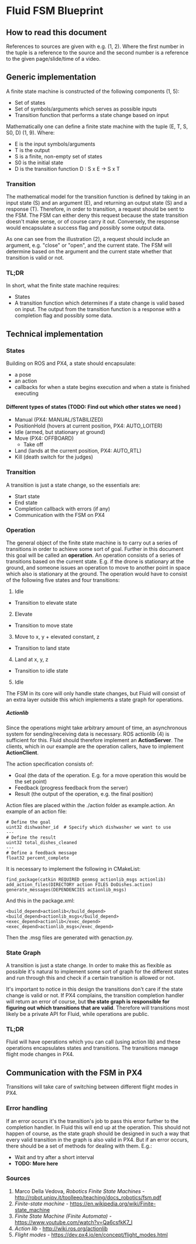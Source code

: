 # Fluid FSM Blueprint

## How to read this document
References to sources are given with e.g. (1, 2). Where the first number in the tuple is a reference to the source
and the second number is a reference to the given page/slide/time of a video.


## Generic implementation
A finite state machine is constructed of the following components (1, 5):
- Set of states
- Set of symbols/arguments which serves as possible inputs
- Transition function that performs a state change based on input

Mathematically one can define a finite state machine with the tuple (E, T, S, S0, D) (1, 9). Where:
- E is the input symbols/arguments
- T is the output
- S is a finite, non-empty set of states
- S0 is the initial state
- D is the transition function D : S x E -> S x T


### Transition
The mathematical model for the transition function is defined by taking in an input state (S) and an argument (E), and
returning an output state (S) and a response (T). Therefore, in order to transition, a request should be sent to the
FSM. The FSM can either deny this request because the state transition doesn't make sense, or of course carry it out.
Conversely, the response would encapsulate a success flag and possibly some output data.

[fsm diagram]: https://upload.wikimedia.org/wikipedia/commons/thumb/7/71/Fsm_Moore_model_door_control.svg/512px-Fsm_Moore_model_door_control.svg.png

As one can see from the illustration (2), a request should include an argument, e.g. "close" or "open", and the current
state. The FSM will determine based on the argument and the current state whether that transition is valid or not.


### TL;DR
In short, what the finite state machine requires:
- States
- A transition function which determines if a state change is valid based on input. The output from the transition
  function is a response with a completion flag and possibly some data.


## Technical implementation

### States
Building on ROS and PX4, a state should encapsulate:
- a pose
- an action
- callbacks for when a state begins execution and when a state is finished executing

#### Different types of states (**TODO: Find out which other states we need** )
- Manual (PX4: MANUAL/STABILIZED)
- PositionHold (hovers at current position, PX4: AUTO_LOITER)
- Idle (armed, but stationary at ground)
- Move (PX4: OFFBOARD)
	- Take off
- Land (lands at the current position, PX4: AUTO_RTL)
- Kill (death switch for the judges)


### Transition
A transition is just a state change, so the essentials are:
- Start state
- End state
- Completion callback with errors (if any)
- Communication with the FSM on PX4


### Operation
The general object of the finite state machine is to carry out a series of transitions in order to achieve some sort of
goal. Further in this document this goal will be called an **operation**. An operation consists of a series of
transitions based on the current state. E.g. if the drone is stationary at the ground, and someone issues an operation
to move to another point in space which also is stationary at the ground. The operation would have to consist of the
following five states and four transitions:
1. Idle
- Transition to elevate state
2. Elevate
- Transition to move state
3. Move to x, y + elevated constant, z
- Transition to land state
4. Land at x, y, z
- Transition to idle state
5. Idle

The FSM in its core will only handle state changes, but Fluid will consist of an extra layer outside this
which implements a state graph for operations.


##### Actionlib

Since the operations might take arbitrary amount of time, an asynchronous system for sending/receiving data is
necessary. ROS actionlib (4) is sufficient for this. Fluid should therefore implement an **ActionServer**. The clients,
which in our example are the operation callers, have to implement **ActionClient**.

The action specification consists of:
- Goal (the data of the operation. E.g. for a move operation this would be the set point)
- Feedback (progress feedback from the server)
- Result (the output of the operation, e.g. the final position)

Action files are placed within the ./action folder as example.action. An example of an action file:
```
# Define the goal
uint32 dishwasher_id  # Specify which dishwasher we want to use
---
# Define the result
uint32 total_dishes_cleaned
---
# Define a feedback message
float32 percent_complete
```

It is necessary to implement the following in CMakeList:
```
find_package(catkin REQUIRED genmsg actionlib_msgs actionlib)
add_action_files(DIRECTORY action FILES DoDishes.action)
generate_messages(DEPENDENCIES actionlib_msgs)
```


And this in the package.xml:
 ```
 <build_depend>actionlib</build_depend>
 <build_depend>actionlib_msgs</build_depend>
 <exec_depend>actionlib</exec_depend>
 <exec_depend>actionlib_msgs</exec_depend>
 ```

Then the .msg files are generated with genaction.py.


### State Graph
A transition is just a state change. In order to make this as flexible as possible it's natural to implement some sort
of graph for the different states and run through this and check if a certain transition is allowed or not.

It's important to notice in this design the transitions don't care if the state change is valid or not. If PX4
complains, the transition completion handler will return an error of course, but **the state graph is responsible
for figuring out which transitions that are valid**. Therefore will transitions most likely be a private API
for Fluid, while operations are public.


### TL;DR
Fluid will have operations which you can call (using action lib) and these operations encapsulates states and transitions. The transitions manage flight mode changes in PX4.


## Communication with the FSM in PX4
Transitions will take care of switching between different flight modes in PX4.

### Error handling
If an error occurs it's the transition's job to pass this error further to the completion handler. In Fluid this will
end up at the operation. This should not happen of course, as the state graph should be designed in such a way that
every valid transition in the graph is also valid in PX4. But if an error occurs, there should be a set of methods for
dealing with them. E.g.:
- Wait and try after a short interval
- **TODO: More here**

### Sources
1. Marco Della Vedova, *Robotics Finite State Machines* - http://robot.unipv.it/toolleeo/teaching/docs_robotics/fsm.pdf
2. *Finite-state machine* - https://en.wikipedia.org/wiki/Finite-state_machine
3. *Finite State Machine (Finite Automata)* - https://www.youtube.com/watch?v=Qa6csfkK7_I
4. *Action lib* - http://wiki.ros.org/actionlib
5. *Flight modes* - https://dev.px4.io/en/concept/flight_modes.html

